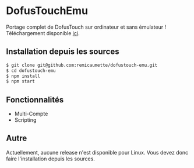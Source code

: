 # DofusTouchEmu
Portage complet de DofusTouch sur ordinateur et sans émulateur !
Téléchargement disponible [ici](https://github.com/remicaumette/dofustouch-emu/releases).


## Installation depuis les sources
```sh
$ git clone git@github.com:remicaumette/dofustouch-emu.git
$ cd dofustouch-emu
$ npm install
$ npm start
```

## Fonctionnalités
- Multi-Compte
- Scripting

## Autre
Actuellement, aucune release n'est disponible pour Linux. Vous devez donc faire l'installation depuis les sources.
